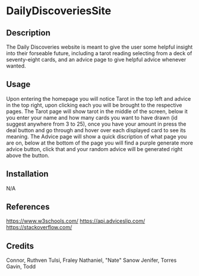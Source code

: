 # DailyDiscoveriesSite

## Description
The Daily Discoveries website is meant to give the user some helpful insight into their forseable future, including a tarot reading selecting from a deck of seventy-eight cards, and an advice page to give helpful advice whenever wanted. 

## Usage
Upon entering the homepage you will notice Tarot in the top left and advice in the top right, upon clicking each you will be brought to the respective pages. The Tarot page will show tarot in the middle of the screen, below it you enter your name and how many cards you want to have drawn (id suggest anywhere from 3 to 25), once you have your amount in press the deal button and go through and hover over each displayed card to see its meaning. The Advice page will show a quick discription of what page you are on, below at the bottom of the page you will find a purple generate more advice button, click that and your random advice will be generated right above the button.

## Installation
N/A

## References
https://www.w3schools.com/
https://api.adviceslip.com/
https://stackoverflow.com/

## Credits
Connor, Ruthven
Tulsi, Fraley
Nathaniel, "Nate" Sanow
Jenifer, Torres
Gavin, Todd
